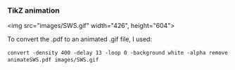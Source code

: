 ### TikZ animation

<img src="images/SWS.gif" width="426", height="604">

To convert the .pdf to an animated .gif file, I used:
```
convert -density 400 -delay 13 -loop 0 -background white -alpha remove animateSWS.pdf images/SWS.gif
```
